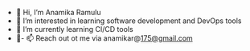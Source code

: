 - 👋 Hi, I’m Anamika Ramulu
- 👀 I’m interested in learning software development and DevOps tools
- 🌱 I’m currently learning CI/CD tools
- 💞️- 📫 Reach out ot me via anamikar@175@gmail.com

<!---
anamikar175/anamikar175 is a ✨ special ✨ repository because its `README.md` (this file) appears on your GitHub profile.
You can click the Preview link to take a look at your changes.
--->
